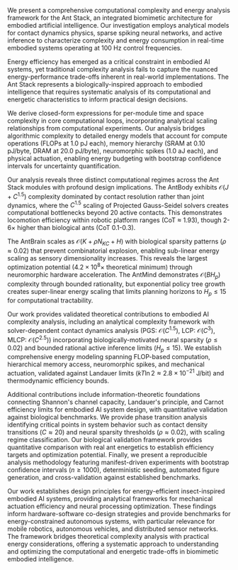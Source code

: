 We present a comprehensive computational complexity and energy analysis framework for the Ant Stack, an integrated biomimetic architecture for embodied artificial intelligence. Our investigation employs analytical models for contact dynamics physics, sparse spiking neural networks, and active inference to characterize complexity and energy consumption in real-time embodied systems operating at 100 Hz control frequencies. 

Energy efficiency has emerged as a critical constraint in embodied AI systems, yet traditional complexity analysis fails to capture the nuanced energy-performance trade-offs inherent in real-world implementations. The Ant Stack represents a biologically-inspired approach to embodied intelligence that requires systematic analysis of its computational and energetic characteristics to inform practical design decisions. 

We derive closed-form expressions for per-module time and space complexity in core computational loops, incorporating analytical scaling relationships from computational experiments. Our analysis bridges algorithmic complexity to detailed energy models that account for compute operations (FLOPs at 1.0 pJ each), memory hierarchy (SRAM at 0.10 pJ/byte, DRAM at 20.0 pJ/byte), neuromorphic spikes (1.0 aJ each), and physical actuation, enabling energy budgeting with bootstrap confidence intervals for uncertainty quantification.

Our analysis reveals three distinct computational regimes across the Ant Stack modules with profound design implications. The AntBody exhibits $\mathcal{O}(J + C^{1.5})$ complexity dominated by contact resolution rather than joint dynamics, where the $C^{1.5}$ scaling of Projected Gauss-Seidel solvers creates computational bottlenecks beyond 20 active contacts. This demonstrates locomotion efficiency within robotic platform ranges (CoT $\approx$ 1.93), though 2-6$\times$ higher than biological ants (CoT 0.1-0.3). 

The AntBrain scales as $\mathcal{O}(K + \rho N_{KC} + H)$ with biological sparsity patterns ($\rho \approx 0.02$) that prevent combinatorial explosion, enabling sub-linear energy scaling as sensory dimensionality increases. This reveals the largest optimization potential ($4.2 \times 10^8\times$ theoretical minimum) through neuromorphic hardware acceleration. The AntMind demonstrates $\mathcal{O}(B H_p)$ complexity through bounded rationality, but exponential policy tree growth creates super-linear energy scaling that limits planning horizons to $H_p \leq 15$ for computational tractability.

Our work provides validated theoretical contributions to embodied AI complexity analysis, including an analytical complexity framework with solver-dependent contact dynamics analysis (PGS: $\mathcal{O}(C^{1.5})$, LCP: $\mathcal{O}(C^3)$, MLCP: $\mathcal{O}(C^{2.5})$) incorporating biologically-motivated neural sparsity ($\rho \leq 0.02$) and bounded rational active inference limits ($H_p \leq 15$). We establish comprehensive energy modeling spanning FLOP-based computation, hierarchical memory access, neuromorphic spikes, and mechanical actuation, validated against Landauer limits ($kT \ln 2 \approx 2.8 \times 10^{-21}$ J/bit) and thermodynamic efficiency bounds. 

Additional contributions include information-theoretic foundations connecting Shannon's channel capacity, Landauer's principle, and Carnot efficiency limits for embodied AI system design, with quantitative validation against biological benchmarks. We provide phase transition analysis identifying critical points in system behavior such as contact density transitions ($C \approx 20$) and neural sparsity thresholds ($\rho \approx 0.02$), with scaling regime classification. Our biological validation framework provides quantitative comparison with real ant energetics to establish efficiency targets and optimization potential. Finally, we present a reproducible analysis methodology featuring manifest-driven experiments with bootstrap confidence intervals ($n \geq 1000$), deterministic seeding, automated figure generation, and cross-validation against established benchmarks.

Our work establishes design principles for energy-efficient insect-inspired embodied AI systems, providing analytical frameworks for mechanical actuation efficiency and neural processing optimization. These findings inform hardware-software co-design strategies and provide benchmarks for energy-constrained autonomous systems, with particular relevance for mobile robotics, autonomous vehicles, and distributed sensor networks. The framework bridges theoretical complexity analysis with practical energy considerations, offering a systematic approach to understanding and optimizing the computational and energetic trade-offs in biomimetic embodied intelligence.
